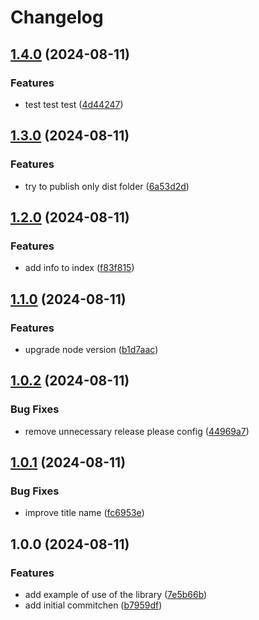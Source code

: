 # Changelog

## [1.4.0](https://github.com/manuelsanchez2/test-release-please/compare/v1.3.0...v1.4.0) (2024-08-11)


### Features

* test test test ([4d44247](https://github.com/manuelsanchez2/test-release-please/commit/4d4424703273ef399a800d887769b5c26b2394a1))

## [1.3.0](https://github.com/manuelsanchez2/test-release-please/compare/v1.2.0...v1.3.0) (2024-08-11)


### Features

* try to publish only dist folder ([6a53d2d](https://github.com/manuelsanchez2/test-release-please/commit/6a53d2d1a1c7b27bbe634f1a87354eb8964eb609))

## [1.2.0](https://github.com/manuelsanchez2/test-release-please/compare/v1.1.0...v1.2.0) (2024-08-11)


### Features

* add info to index ([f83f815](https://github.com/manuelsanchez2/test-release-please/commit/f83f8157c8d4007c281f814b5ba0e798ad939299))

## [1.1.0](https://github.com/manuelsanchez2/test-release-please/compare/v1.0.2...v1.1.0) (2024-08-11)


### Features

* upgrade node version ([b1d7aac](https://github.com/manuelsanchez2/test-release-please/commit/b1d7aac2a456e89a163d056fe7b152bec62e78f3))

## [1.0.2](https://github.com/manuelsanchez2/test-release-please/compare/v1.0.1...v1.0.2) (2024-08-11)


### Bug Fixes

* remove unnecessary release please config ([44969a7](https://github.com/manuelsanchez2/test-release-please/commit/44969a7a4c4b1f608129bc996e62dbaa0116f928))

## [1.0.1](https://github.com/manuelsanchez2/test-release-please/compare/v1.0.0...v1.0.1) (2024-08-11)


### Bug Fixes

* improve title name ([fc6953e](https://github.com/manuelsanchez2/test-release-please/commit/fc6953ebccee3344670682de52b375475615d610))

## 1.0.0 (2024-08-11)


### Features

* add example of use of the library ([7e5b66b](https://github.com/manuelsanchez2/test-release-please/commit/7e5b66b57cd935a1a6714a4cfe2a4868eb5e94c2))
* add initial commitchen ([b7959df](https://github.com/manuelsanchez2/test-release-please/commit/b7959df87c130503945ae72c1815b8fb61723705))
